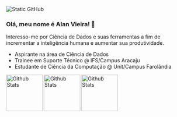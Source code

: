 <img src="https://img.shields.io/badge/GitHub-Overview-blue?logo=GitHub" alt="Static GitHub">

### Olá, meu nome é Alan Vieira! 👋

<p>Interesso-me por Ciência de Dados e suas ferramentas a fim de incrementar a inteligência humana e aumentar sua produtividade.</p>

<ul>
  <li>Aspirante na área de Ciência de Dados</li>
  <li>Trainee em Suporte Técnico @ IFS/Campus Aracaju</li>
  <li>Estudante de Ciência da Computação @ Unit/Campus Farolândia</li>
</ul>

<img
  align="left"
  height="100" 
  src="https://github-readme-stats.vercel.app/api?username=galsett&theme=dark&hide_border=false&include_all_commits=true" 
  alt="Github Stats" 
/>

<img
  align="left"
  height="100" 
  src="https://github-readme-stats.vercel.app/api/top-langs/?username=iuricode&theme=dark&hide_border=false&include_all_commits=true&count_private=true&layout=compact"
  alt="Github Stats"
/>

<img
  align="left"
  height="100" 
  src="https://github-readme-streak-stats.herokuapp.com/?user=iuricode&theme=dark&hide_border=false"
  alt="Github Stats"
/>

